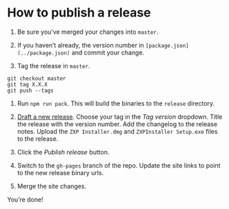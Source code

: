 # How to publish a release

1. Be sure you’ve merged your changes into `master`.

1. If you haven’t already, the version number in `[package.json](../package.json)` and commit your change.

1. Tag the release in `master`.

  ```
  git checkout master
  git tag X.X.X
  git push --tags
  ```

1. Run `npm run pack`. This will build the binaries to the `release` directory.

1. [Draft a new release](https://github.com/CreativeDo/ZXPInstaller/releases/new). Choose your tag in the *Tag version* dropdown. Title the release with the version number. Add the changelog to the release notes. Upload the `ZXP Installer.dmg` and `ZXPInstaller Setup.exe` files to the release.

1. Click the *Publish release* button.

1. Switch to the `gh-pages` branch of the repo. Update the site links to point to the new release binary urls.

1. Merge the site changes.

You’re done!
